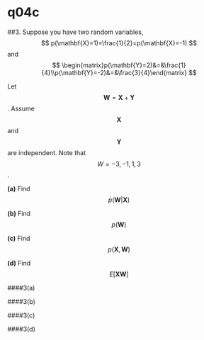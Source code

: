 # q04c

##3. 
Suppose you have two random variables, 
$$
p(\mathbf{X}=1)=\frac{1}{2}=p(\mathbf{X}=-1)
$$
and
$$
\begin{matrix}p(\mathbf{Y}=2)&=&\frac{1}{4}\\p(\mathbf{Y}=-2)&=&\frac{3}{4}\end{matrix}
$$

Let $$\mathbf{W}=\mathbf{X}+\mathbf{Y}$$. Assume $$\mathbf{X}$$ and $$\mathbf{Y}$$ are independent. Note that $$W=-3,-1,1,3$$.

**(a)** Find $$p(\mathbf{W}|\mathbf{X})$$

**(b)** Find $$p(\mathbf{W})$$

**(c)** Find $$p(\mathbf{X},\mathbf{W})$$

**(d)** Find $$E[\mathbf{X}\mathbf{W}]$$


####3(a)


####3(b)


####3(c)


####3(d)